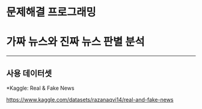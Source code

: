 # 문제해결 프로그래밍
# 가짜 뉴스와 진짜 뉴스 판별 분석
---
## 사용 데이터셋
*Kaggle: Real & Fake News

https://www.kaggle.com/datasets/razanaqvi14/real-and-fake-news
